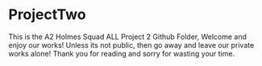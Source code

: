 ProjectTwo
==========
This is the A2 Holmes Squad ALL Project 2 Github Folder, Welcome and enjoy our works! Unless its not public, then go away and leave our private works alone! Thank you for reading and sorry for wasting your time.
